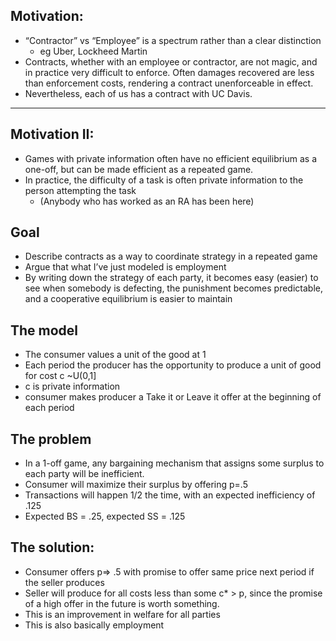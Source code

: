 ## Motivation:
* “Contractor” vs “Employee” is a spectrum rather than a clear distinction
	* eg Uber, Lockheed Martin
* Contracts, whether with an employee or contractor, are not magic, and in practice very difficult to enforce.  Often damages recovered are less than enforcement costs, rendering a contract unenforceable in effect.
* Nevertheless, each of us has a contract with UC Davis.

---
## Motivation II:
* Games with private information often have no efficient equilibrium as a one-off, but can be made efficient as a repeated game.
* In practice, the difficulty of a task is often private information to the person attempting the task
	* (Anybody who has worked as an RA has been here)
## Goal
* Describe contracts as a way to coordinate strategy in a repeated game
* Argue that what I’ve just modeled is employment
* By writing down the strategy of each party, it becomes easy (easier) to see when somebody is defecting, the punishment becomes predictable, and a cooperative equilibrium is easier to maintain
## The model
* The consumer values a unit of the good at 1
* Each period the producer has the opportunity to produce a unit of good for cost c ~U(0,1]
* c is private information
* consumer makes producer a Take it or Leave it offer at the beginning of each period 
## The problem
* In a 1-off game, any bargaining mechanism that assigns some surplus to each party will be inefficient.
* Consumer will maximize their surplus by offering p=.5
* Transactions will happen 1/2 the time, with an expected inefficiency of .125
* Expected BS = .25, expected SS = .125

## The solution:
* Consumer offers p=> .5  with promise to offer same price next period if the seller produces
* Seller will produce for all costs less than some c* > p, since the promise of a high offer in the future is worth something.
* This is an improvement in welfare for all parties
* This is also basically employment 
